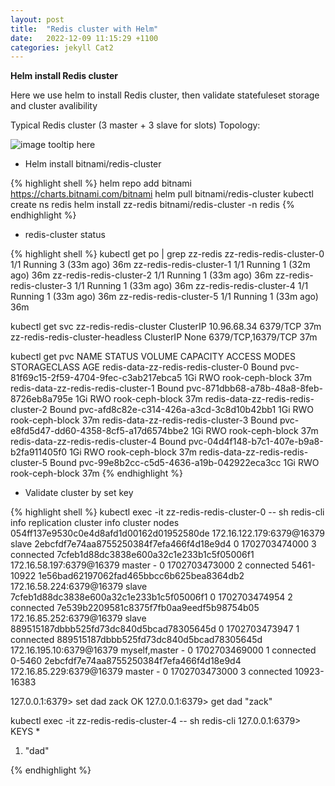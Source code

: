 ```yaml
---
layout: post
title:  "Redis cluster with Helm"
date:   2022-12-09 11:15:29 +1100
categories: jekyll Cat2
---
```



<b>Helm install Redis cluster</b>

Here we use helm to install Redis cluster, then validate statefuleset storage and cluster avalibility

Typical Redis cluster (3 master + 3 slave for slots) Topology: 

![image tooltip here](/assets/redis-slot.png)

- Helm install bitnami/redis-cluster

{% highlight shell %}
helm repo add bitnami https://charts.bitnami.com/bitnami
helm pull bitnami/redis-cluster
kubectl create ns redis
helm install zz-redis bitnami/redis-cluster -n redis
{% endhighlight %}

- redis-cluster status

{% highlight shell %}
kubectl get po | grep zz-redis
zz-redis-redis-cluster-0                                 1/1     Running   3 (33m ago)     36m
zz-redis-redis-cluster-1                                 1/1     Running   1 (32m ago)     36m
zz-redis-redis-cluster-2                                 1/1     Running   1 (33m ago)     36m
zz-redis-redis-cluster-3                                 1/1     Running   1 (33m ago)     36m
zz-redis-redis-cluster-4                                 1/1     Running   1 (33m ago)     36m
zz-redis-redis-cluster-5                                 1/1     Running   1 (33m ago)     36m

kubectl get svc
zz-redis-redis-cluster                    ClusterIP   10.96.68.34     <none>        6379/TCP                        37m
zz-redis-redis-cluster-headless           ClusterIP   None            <none>        6379/TCP,16379/TCP              37m

kubectl get pvc
NAME                                  STATUS   VOLUME                                     CAPACITY   ACCESS MODES   STORAGECLASS      AGE
redis-data-zz-redis-redis-cluster-0   Bound    pvc-81f69c15-2f59-4704-9fec-c3ab217ebca5   1Gi        RWO            rook-ceph-block   37m
redis-data-zz-redis-redis-cluster-1   Bound    pvc-871dbb68-a78b-48a8-8feb-8726eb8a795e   1Gi        RWO            rook-ceph-block   37m
redis-data-zz-redis-redis-cluster-2   Bound    pvc-afd8c82e-c314-426a-a3cd-3c8d10b42bb1   1Gi        RWO            rook-ceph-block   37m
redis-data-zz-redis-redis-cluster-3   Bound    pvc-e8fd5d47-dd60-4358-8cf5-a17d6574bbe2   1Gi        RWO            rook-ceph-block   37m
redis-data-zz-redis-redis-cluster-4   Bound    pvc-04d4f148-b7c1-407e-b9a8-b2fa911405f0   1Gi        RWO            rook-ceph-block   37m
redis-data-zz-redis-redis-cluster-5   Bound    pvc-99e8b2cc-c5d5-4636-a19b-042922eca3cc   1Gi        RWO            rook-ceph-block   37m
{% endhighlight %}

- Validate cluster by set key

{% highlight shell %}
kubectl exec -it zz-redis-redis-cluster-0 -- sh
redis-cli
info replication
cluster info
cluster nodes
054ff137e9530c0e4d8afd1d00162d01952580de 172.16.122.179:6379@16379 slave 2ebcfdf7e74aa8755250384f7efa466f4d18e9d4 0 1702703474000 3 connected
7cfeb1d88dc3838e600a32c1e233b1c5f05006f1 172.16.58.197:6379@16379 master - 0 1702703473000 2 connected 5461-10922
1e56bad62197062fad465bbcc6b625bea8364db2 172.16.58.224:6379@16379 slave 7cfeb1d88dc3838e600a32c1e233b1c5f05006f1 0 1702703474954 2 connected
7e539b2209581c8375f7fb0aa9eedf5b98754b05 172.16.85.252:6379@16379 slave 889515187dbbb525fd73dc840d5bcad78305645d 0 1702703473947 1 connected
889515187dbbb525fd73dc840d5bcad78305645d 172.16.195.10:6379@16379 myself,master - 0 1702703469000 1 connected 0-5460
2ebcfdf7e74aa8755250384f7efa466f4d18e9d4 172.16.85.229:6379@16379 master - 0 1702703473000 3 connected 10923-16383


127.0.0.1:6379> set dad zack
OK
127.0.0.1:6379> get dad
"zack"

kubectl exec -it zz-redis-redis-cluster-4 -- sh
redis-cli
127.0.0.1:6379> KEYS *
1) "dad"

{% endhighlight %}





